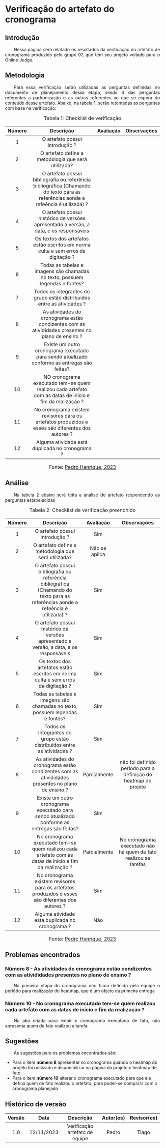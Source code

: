 # Verificação do artefato do cronograma

## Introdução 
<p align="justify">&emsp;&emsp;Nessa página será relatado os resultados da verificação do artefato de cronograma produzido pelo grupo 07, que tem seu projeto voltado para o Online Judge.</p>

## Metodologia
<p align="justify">&emsp;&emsp;Para essa verificação serão utilizadas as perguntas definidas no documento de planejamento dessa etapa, sendo 6 das perguntas referentes a padronização e as outras referentes ao que se espera do conteúdo desse artefato. Abaixo, na tabela 1, serão retomadas as perguntas com base na verificação:</p>

<font size="3"><p style="text-align: center"> Tabela 1: Checklist de verificação</p> </font>

<center>

| Número | Descrição | Avaliação | Observações | 
| :----: | :-------: | :-------: | :--------: | 
| 1 | O artefato possui introdução ?| |  |
| 2 | O artefato define a metodologia que será utilizada? | | |
| 3 | O artefato possui bibliografia ou referência bibliográfica (Chamando do texto para as referências aonde a refeência é utilizada) ?| | |
| 4 | O artefato possui histórico de versões apresentado a versão, a data, e os responsáveis | | |
| 5 | Os textos dos artefatos estão escritos em norma culta e sem erros de digitação ? | | |
| 6 | Todas as tabelas e imagens são chamadas no texto, possuem legendas e fontes? | | |
| 7 | Todos os integrantes do grupo estão distribuidos entre as atividades ? | | 
| 8 | As atividades do cronograma estão condizentes com as ativididades presentes no plano de ensino ? | | 
| 9 | Existe um outro cronograma executado para sendo atualizado conforme as entregas são feitas? | | 
| 10 | NO cronograma executado tem-se quem realizou cada artefato com as datas de início e fim da realização ? | | 
| 11 | No cronograma existem revisores para os artefatos produzidos e esses são diferentes dos autores ? | | 
| 12 | Alguma atividade está duplicada no cronograma ? | | 


</center>

<font size="3"><p style="text-align: center"> Fonte: <a href="https://github.com/Muniz2811" target="_blanck">Pedro Henrique, 2023</a> </p> </font>


## Análise
<p align="justify">&emsp;&emsp;Na tabela 2 abaixo será feita a análise do artefato respondendo as perguntas estabelecidas</p>


<font size="3"><p style="text-align: center"> Tabela 2: Checklist de verificação preenchido</p> </font>

<center>

| Número | Descrição | Avaliação | Observações | 
| :----: | :-------: | :-------: | :--------: | 
| 1 | O artefato possui introdução ?| Sim |  | 
| 2 | O artefato define a metodologia que será utilizada? | Não se aplica | |
| 3 | O artefato possui bibliografia ou referência bibliográfica (Chamando do texto para as referências aonde a refeência é utilizada) ?| Sim | |
| 4 | O artefato possui histórico de versões apresentado a versão, a data, e os responsáveis | Sim  | |
| 5 | Os textos dos artefatos estão escritos em norma culta e sem erros de digitação ? | Sim | |
| 6 | Todas as tabelas e imagens são chamadas no texto, possuem legendas e fontes? | Sim | |
| 7 | Todos os integrantes do grupo estão distribuidos entre as atividades ? | Sim | |
| 8 | As atividades do cronograma estão condizentes com as ativididades presentes no plano de ensino ? | Parcialmente | não foi definido periodo para a definição do heatmap do projeto |
| 9 | Existe um outro cronograma executado para sendo atualizado conforme as entregas são feitas? | Sim | 
| 10 | No cronograma executado tem-se quem realizou cada artefato com as datas de início e fim da realização ? | Parcialmente | No cronograma executado não há quem de fato realizou as tarefas |
| 11 | No cronograma existem revisores para os artefatos produzidos e esses são diferentes dos autores ? | Sim  | 
| 12 | Alguma atividade está duplicada no cronograma ? | Não | 


</center>

<font size="3"><p style="text-align: center"> Fonte: <a href="https://github.com/Muniz2811" target="_blanck">Pedro Henrique, 2023</a> </p> </font>

## Problemas encontrados
### Número 8 - As atividades do cronograma estão condizentes com as ativididades presentes no plano de ensino ? 
<p align="justify">&emsp;&emsp;Na primeira etapa do cronograma não ficou definido pela equipe o periódo para realização do heatmap, que é um objeto da primeira entrega</p>

### Número 10 - No cronograma executado tem-se quem realizou cada artefato com as datas de início e fim da realização ? 
<p align="justify">&emsp;&emsp;Na aba criada para exibir o cronograma executado de fato, não apresenta quem de fato realizou a tarefa.</p>

## Sugestões
<p align="justify">&emsp;&emsp;As sugestões para os problemas encontrados são:</p>

- Para o item <b>número 8</b> apresentar no cronograma quando o heatmap do projeto foi realizado e disponibilizar na página do projeto o heatmap de fato.
- Para o item <b>número 10</b> alterar o cronograma executado para que ele defina quem de fato realizou o artefato, para poder-se comparar com o cronograma planejado</p>

## Histórico de versão

| Versão |    Data    |      Descrição       |  Autor(es) | Revisor(es) |
| :----: | :--------: | :------------------: | :-----: | :-----: |
|  1.0   | 12/11/2023 | Verificação artefato de equipe | Pedro | Tiago |